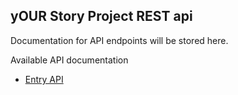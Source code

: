 ## yOUR Story Project REST api

Documentation for API endpoints will be stored here.

Available API documentation
* [Entry API](./entry.md)